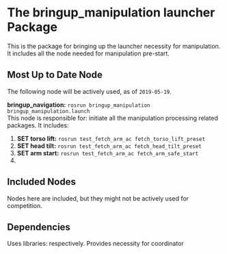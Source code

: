 # The bringup_manipulation launcher Package

This is the package for bringing up the launcher necessity for manipulation. It includes all the node needed for manipulation pre-start.

## Most Up to Date Node

The following node will be actively used, as of `2019-05-19`.

**bringup_navigation:** `rosrun bringup_manipulation bringup_manipulation.launch`  
This node is responsible for: initiate all the manipulation processing related packages. It includes:

1. **SET torso lift:** `rosrun test_fetch_arm_ac fetch_torso_lift_preset`
2. **SET head tilt:** `rosrun test_fetch_arm_ac fetch_head_tilt_preset`
3. **SET arm start:** `rosrun test_fetch_arm_ac fetch_arm_safe_start`
4. 
## Included Nodes

Nodes here are included, but they might not be actively used for competition.

## Dependencies

Uses libraries:  respectively.
Provides necessity for coordinator